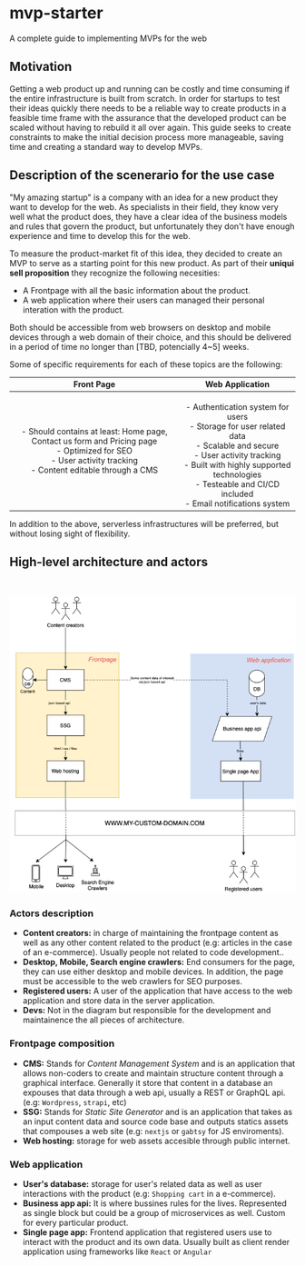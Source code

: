# mvp-starter
A complete guide to implementing MVPs for the web


## Motivation
Getting a web product up and running can be costly and time consuming if the entire infrastructure is built from scratch. In order for startups to test their ideas quickly there needs to be a reliable way to create products in a feasible time frame with the assurance that the developed product can be scaled without having to rebuild it all over again. This guide seeks to create constraints to make the initial decision process more manageable, saving time and creating a standard way to develop MVPs.


## Description of the scenerario for the use case
"My amazing startup" is a company with an idea for a new product they want to develop for the web. As specialists in their field, they know very well what the product does, they have a clear idea of the business models and rules that govern the product, but unfortunately they don't have enough experience and time to develop this for the web.

To measure the product-market fit of this idea, they decided to create an MVP to serve as a starting point for this new product. As part of their <strong>uniqui sell proposition</strong> they recognize the following necesities:

- A Frontpage with all the basic information about the product.
- A web application where their users can managed their personal interation with the product.

Both should be accessible from web browsers on desktop and mobile devices through a web domain of their choice, and this should be delivered in a period of time no longer than [TBD, potencially 4~5] weeks.

Some of specific requirements for each of these topics are the following:

|Front Page|Web Application|
|:------------------------------------------------------------------------------------------------------------------------------------------:|:---------------------------------------------------------------------------------------------------------------------------------------------------------------------------------------------------------------:|
| - Should contains at least: Home page, Contact us form and Pricing  page  <br>- Optimized for SEO  <br>- User activity tracking  <br>- Content editable through a CMS  | <br>- Authentication system for users  <br>- Storage for user related data  <br>- Scalable and secure  <br>- User activity tracking  <br>- Built with highly supported technologies  <br>- Testeable and CI/CD included  <br>- Email notifications system |

In addition to the above, serverless infrastructures will be preferred, but without losing sight of flexibility. 


## High-level architecture and actors
<br />
<p align="center">
  <img src="/assets/high-level-arch.png" alt="high level architecture diagram" />
</p>

### Actors description
  - <b>Content creators:</b> in charge of maintaining the frontpage content as well as any other content related to the product (e.g: articles in the case of an e-commerce). Usually people not related to code development..
  - <b>Desktop, Mobile, Search engine crawlers:</b> End consumers for the page, they can use either desktop and mobile devices. In addition, the page must be accessible to the web crawlers for SEO purposes.
  - <b>Registered users:</b> A user of the application that have access to the web application and store data in the server application.
  - <b>Devs:</b> Not in the diagram but responsible for the development and maintainence the all pieces of architecture.

### Frontpage composition
  - <b>CMS:</b> Stands for <i>Content Management System </i> and is an application that allows non-coders to create and maintain structure content through a graphical interface. Generally it store that content in a database an expouses that data through a web api, usually a REST or GraphQL api. (e.g: `Wordpress`, `strapi`, etc)
  - <b>SSG:</b> Stands for <i>Static Site Generator</i> and is an application that takes as an input content data and source code base and outputs statics assets that compouses a web site (e.g: `nextjs` or `gabtsy` for JS enviroments).
  - <b>Web hosting:</b> storage for web assets accesible through public internet.

### Web application 
  - <b>User's database:</b> storage for user's related data as well as user interactions with the product (e.g: `Shopping cart` in a e-commerce).
  - <b>Business app api:</b> It is where bussines rules for the lives. Represented as single block but could be a group of microservices as well. Custom for every particular product.
  - <b>Single page app:</b> Frontend application that registered users use to interact with the product and its own data. Usually built as client render application using frameworks like `React` or `Angular`
